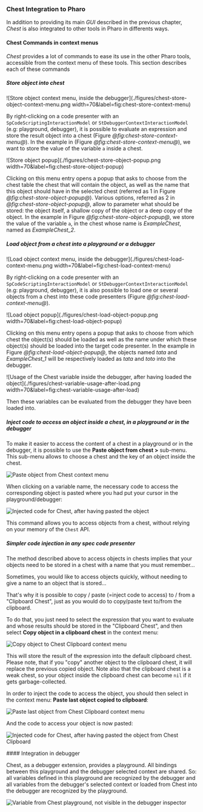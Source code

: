 ### Chest Integration to Pharo

In addition to providing its main _GUI_ described in the previous chapter, _Chest_ is also integrated to other tools in Pharo in differents ways.

#### Chest Commands in context menus

_Chest_ provides a lot of commands to ease its use in the other Pharo tools, accessible from the context menu of these tools.
This section describes each of these commands

##### Store object into chest

![Store object context menu, inside the debugger](./figures/chest-store-object-context-menu.png width=70&label=fig:chest-store-context-menu) 

By right-clicking on a code presenter with an `SpCodeScriptingInteractionModel` or `StDebuggerContextInteractionModel` (e.g: playground, debugger), it is possible to evaluate an expression and store the result object into a chest (Figure *@fig:chest-store-context-menu@*).
In the example in (Figure *@fig:chest-store-context-menu@*), we want to store the value of the variable `a` inside a chest.

![Store object popup](./figures/chest-store-object-popup.png width=70&label=fig:chest-store-object-popup)

Clicking on this menu entry opens a popup that asks to choose from the chest table the chest that will contain the object, as well as the name that this object should have in the selected chest (referred as 1 in Figure *@fig:chest-store-object-popup@*).
Various options, referred as 2 in *@fig:chest-store-object-popup@*, allow to parameter what should be stored: the object itself, a shallow copy of the object or a deep copy of the object.
In the example in Figure *@fig:chest-store-object-popup@*, we store the value of the variable `a`, in the chest whose name is _ExampleChest_, named as _ExampleChest\_2_.

##### Load object from a chest into a playground or a debugger

![Load object context menu, inside the debugger](./figures/chest-load-context-menu.png width=70&label=fig:chest-load-context-menu)

By right-clicking on a code presenter with an `SpCodeScriptingInteractionModel` or `StDebuggerContextInteractionModel` (e.g: playground, debugger), it is also possible to load one or several objects from a chest into these code presenters (Figure *@fig:chest-load-context-menu@*).

![Load object popup](./figures/chest-load-object-popup.png width=70&label=fig:chest-load-object-popup)

Clicking on this menu entry opens a popup that asks to choose from which chest the object(s) should be loaded as well as the name under which these object(s) should be loaded into the target code presenter.
In the example in Figure *@fig:chest-load-object-popup@*, the objects named _tata_ and _ExampleChest\_1_ will be respectively loaded as _tata_ and _toto_ into the debugger.

![Usage of the Chest variable inside the debugger, after having loaded the object](./figures/chest-variable-usage-after-load.png width=70&label=fig:chest-variable-usage-after-load)

Then these variables can be evaluated from the debugger they have been loaded into.

##### Inject code to access an object inside a chest, in a playground or in the debugger

To make it easier to access the content of a chest in a playground or in the debugger, it is possible to use the **Paste object from chest >** sub-menu.
This sub-menu allows to choose a chest and the key of an object inside the chest.

![Paste object from Chest context menu](./figures/chest-paste-object-from-chest-context-menu.png)

When clicking on a variable name, the necessary code to access the corresponding object is pasted where you had put your cursor in the playground/debugger:

![Injected code for Chest, after having pasted the object](./figures/chest-injected-code-after-paste.png)

This command allows you to access objects from a chest, without relying on your memory of the `Chest` API.

##### Simpler code injection in any spec code presenter

The method described above to access objects in chests implies that your objects need to be stored in a chest with a name that you must remember...

Sometimes, you would like to access objects quickly, without needing to give a name to an object that is stored...

That's why it is possible to copy / paste (=inject code to access) to / from a "Clipboard Chest", just as you would do to copy/paste text to/from the clipboard.

To do that, you just need to select the expression that you want to evaluate and whose results should be stored in the "Clipboard Chest", and then select **Copy object in a clipboard chest** in the context menu:

![Copy object to Chest Clipboard context menu](./figures/chest-copy-object-to-clipboard-context-menu.png)

This will store the result of the expression into the default clipboard chest. Please note, that if you "copy" another object to the clipboard chest, it will replace the previous copied object. Note also that the clipboard chest is a weak chest, so your object inside the clipboard chest can become `nil` if it gets garbage-collected.

In order to inject the code to access the object, you should then select in the context menu: **Paste last object copied to clipboard**:

![Paste last object from Chest Clipboard context menu](./figures/chest-paste-last-object-from-clipboard-context-menu.png)

And the code to access your object is now pasted:

![Injected code for Chest, after having pasted the object from Chest Clipboard](./figures/chest-injected-code-after-paste-from-clipboard.png)

#### Integration in debugger

Chest, as a debugger extension, provides a playground. All bindings between this playground and the debugger selected context are shared. So: all variables defined in this playground are recognized by the debugger and all variables from the debugger's selected context or loaded from Chest into the debugger are recognized by the playground.

![Variable from Chest playground, not visible in the debugger inspector](./figures/variable-from-chest-playground-are-not-visible-in-debugger-inspector.png)
